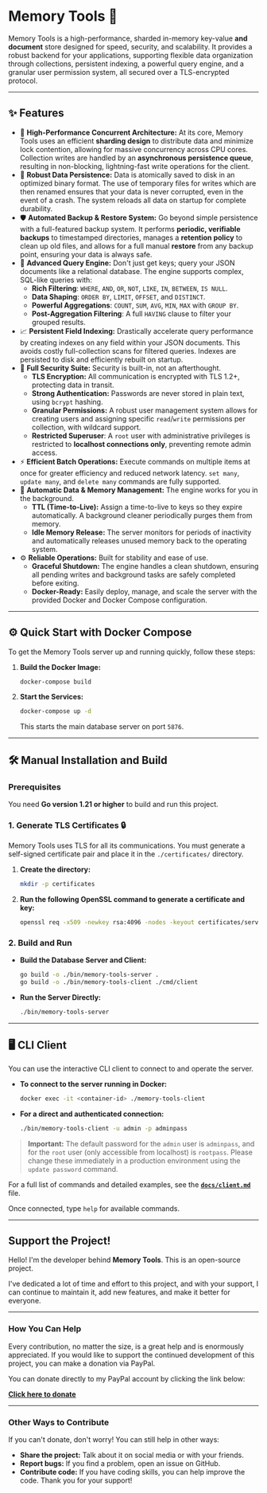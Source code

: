 # Memory Tools 🚀

Memory Tools is a high-performance, sharded in-memory key-value **and document** store designed for speed, security, and scalability. It provides a robust backend for your applications, supporting flexible data organization through collections, persistent indexing, a powerful query engine, and a granular user permission system, all secured over a TLS-encrypted protocol.

---

## ✨ Features

- 🚀 **High-Performance Concurrent Architecture:** At its core, Memory Tools uses an efficient **sharding design** to distribute data and minimize lock contention, allowing for massive concurrency across CPU cores. Collection writes are handled by an **asynchronous persistence queue**, resulting in non-blocking, lightning-fast write operations for the client.
- 💾 **Robust Data Persistence:** Data is atomically saved to disk in an optimized binary format. The use of temporary files for writes which are then renamed ensures that your data is never corrupted, even in the event of a crash. The system reloads all data on startup for complete durability.
- 🛡️ **Automated Backup & Restore System:** Go beyond simple persistence with a full-featured backup system. It performs **periodic, verifiable backups** to timestamped directories, manages a **retention policy** to clean up old files, and allows for a full manual **restore** from any backup point, ensuring your data is always safe.
- 🧠 **Advanced Query Engine:** Don't just get keys; query your JSON documents like a relational database. The engine supports complex, SQL-like queries with:
  - **Rich Filtering**: `WHERE`, `AND`, `OR`, `NOT`, `LIKE`, `IN`, `BETWEEN`, `IS NULL`.
  - **Data Shaping**: `ORDER BY`, `LIMIT`, `OFFSET`, and `DISTINCT`.
  - **Powerful Aggregations**: `COUNT`, `SUM`, `AVG`, `MIN`, `MAX` with `GROUP BY`.
  - **Post-Aggregation Filtering**: A full `HAVING` clause to filter your grouped results.
- 📈 **Persistent Field Indexing:** Drastically accelerate query performance by creating indexes on any field within your JSON documents. This avoids costly full-collection scans for filtered queries. Indexes are persisted to disk and efficiently rebuilt on startup.
- 🔐 **Full Security Suite:** Security is built-in, not an afterthought.
  - **TLS Encryption:** All communication is encrypted with TLS 1.2+, protecting data in transit.
  - **Strong Authentication:** Passwords are never stored in plain text, using `bcrypt` hashing.
  - **Granular Permissions:** A robust user management system allows for creating users and assigning specific `read`/`write` permissions per collection, with wildcard support.
  - **Restricted Superuser**: A `root` user with administrative privileges is restricted to **localhost connections only**, preventing remote admin access.
- ⚡ **Efficient Batch Operations:** Execute commands on multiple items at once for greater efficiency and reduced network latency. `set many`, `update many`, and `delete many` commands are fully supported.
- 🧹 **Automatic Data & Memory Management:** The engine works for you in the background.
  - **TTL (Time-to-Live):** Assign a time-to-live to keys so they expire automatically. A background cleaner periodically purges them from memory.
  - **Idle Memory Release:** The server monitors for periods of inactivity and automatically releases unused memory back to the operating system.
- ⚙️ **Reliable Operations:** Built for stability and ease of use.
  - **Graceful Shutdown:** The engine handles a clean shutdown, ensuring all pending writes and background tasks are safely completed before exiting.
  - **Docker-Ready:** Easily deploy, manage, and scale the server with the provided Docker and Docker Compose configuration.

---

## ⚙️ Quick Start with Docker Compose

To get the Memory Tools server up and running quickly, follow these steps:

1. **Build the Docker Image:**

   ```bash
   docker-compose build
   ```

2. **Start the Services:**

   ```bash
   docker-compose up -d
   ```

   This starts the main database server on port `5876`.

---

## 🛠️ Manual Installation and Build

### Prerequisites

You need **Go version 1.21 or higher** to build and run this project.

### 1. Generate TLS Certificates 🔒

Memory Tools uses TLS for all its communications. You must generate a self-signed certificate pair and place it in the `./certificates/` directory.

1. **Create the directory:**

   ```bash
   mkdir -p certificates
   ```

2. **Run the following OpenSSL command to generate a certificate and key:**
   ```bash
   openssl req -x509 -newkey rsa:4096 -nodes -keyout certificates/server.key -out certificates/server.crt -days 3650 -subj "/CN=localhost" -addext "subjectAltName = DNS:localhost,IP:127.0.0.1"
   ```

### 2. Build and Run

- **Build the Database Server and Client:**
  ```bash
  go build -o ./bin/memory-tools-server .
  go build -o ./bin/memory-tools-client ./cmd/client
  ```
- **Run the Server Directly:**
  ```bash
  ./bin/memory-tools-server
  ```

---

## 🖥️ CLI Client

You can use the interactive CLI client to connect to and operate the server.

- **To connect to the server running in Docker:**
  ```bash
  docker exec -it <container-id> ./memory-tools-client
  ```
- **For a direct and authenticated connection:**
  ```bash
  ./bin/memory-tools-client -u admin -p adminpass
  ```

> **Important:** The default password for the `admin` user is `adminpass`, and for the `root` user (only accessible from localhost) is `rootpass`. Please change these immediately in a production environment using the `update password` command.

For a full list of commands and detailed examples, see the **[`docs/client.md`](https://github.com/adoboscan21/Memory-Tools/blob/main/docs/client.md)** file.

Once connected, type `help` for available commands.

---

## Support the Project!

Hello! I'm the developer behind **Memory Tools**. This is an open-source project.

I've dedicated a lot of time and effort to this project, and with your support, I can continue to maintain it, add new features, and make it better for everyone.

---

### How You Can Help

Every contribution, no matter the size, is a great help and is enormously appreciated. If you would like to support the continued development of this project, you can make a donation via PayPal.

You can donate directly to my PayPal account by clicking the link below:

**[Click here to donate](https://paypal.me/AdonayB?locale.x=es_XC&country.x=VE)**

---

### Other Ways to Contribute

If you can't donate, don't worry! You can still help in other ways:

- **Share the project:** Talk about it on social media or with your friends.
- **Report bugs:** If you find a problem, open an issue on GitHub.
- **Contribute code:** If you have coding skills, you can help improve the code.
  Thank you for your support!
